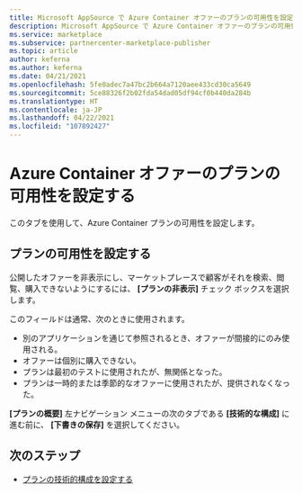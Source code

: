 ```yaml
---
title: Microsoft AppSource で Azure Container オファーのプランの可用性を設定します。
description: Microsoft AppSource で Azure Container オファーのプランの可用性を設定します。
ms.service: marketplace
ms.subservice: partnercenter-marketplace-publisher
ms.topic: article
author: keferna
ms.author: keferna
ms.date: 04/21/2021
ms.openlocfilehash: 5fe0adec7a47bc2b664a7120aee433cd30ca5649
ms.sourcegitcommit: 5ce88326f2b02fda54dad05df94cf0b440da284b
ms.translationtype: HT
ms.contentlocale: ja-JP
ms.lasthandoff: 04/22/2021
ms.locfileid: "107892427"
---
```

# <a name="set-plan-availability-for-an-azure-container-offer"></a>Azure Container オファーのプランの可用性を設定する

このタブを使用して、Azure Container プランの可用性を設定します。

## <a name="set-plan-availability"></a>プランの可用性を設定する

公開したオファーを非表示にし、マーケットプレースで顧客がそれを検索、閲覧、購入できないようにするには、 **[プランの非表示]** チェック ボックスを選択します。

このフィールドは通常、次のときに使用されます。

- 別のアプリケーションを通じて参照されるとき、オファーが間接的にのみ使用される。
- オファーは個別に購入できない。
- プランは最初のテストに使用されたが、無関係となった。
- プランは一時的または季節的なオファーに使用されたが、提供されなくなった。

**[プランの概要]** 左ナビゲーション メニューの次のタブである **[技術的な構成]** に進む前に、 **[下書きの保存]** を選択してください。

## <a name="next-steps"></a>次のステップ

- [プランの技術的構成を設定する](azure-container-plan-technical-configuration.md)
